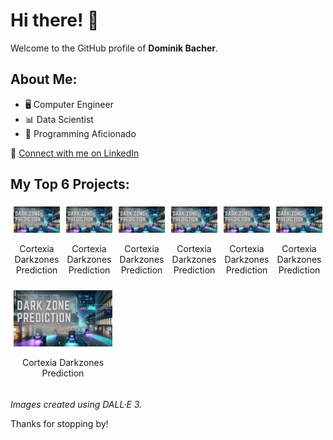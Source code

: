 # Hi there! 👋

Welcome to the GitHub profile of **Dominik Bacher**.

## About Me:
- 🖥️ Computer Engineer
- 📊 Data Scientist
- 🚀 Programming Aficionado

🔗 [Connect with me on LinkedIn](https://www.linkedin.com/in/your-linkedin-username/)

## My Top 6 Projects:
<!-- 
<div style="display: flex; flex-wrap: wrap; justify-content: space-between;">
  <div style="width: 30%; margin: 1%;">
    <a href="link_to_project_1">
      <img src="images/cortexia_darkzones_prediction/main.png" alt="Project 1" width="100%">
    </a>
    <p align="center">Cortexia Darkzones Prediction</p>
  </div>
  
  <div style="width: 30%; margin: 1%;">
    <a href="link_to_project_1">
      <img src="images/cortexia_darkzones_prediction/main.png" alt="Project 1" width="100%">
    </a>
    <p align="center">Cortexia Darkzones Prediction</p>
  </div>
  
  <div style="width: 30%; margin: 1%;">
    <a href="link_to_project_1">
      <img src="images/cortexia_darkzones_prediction/main.png" alt="Project 1" width="100%">
    </a>
    <p align="center">Cortexia Darkzones Prediction</p>
  </div>
  
  <div style="width: 30%; margin: 1%;">
    <a href="link_to_project_1">
      <img src="images/cortexia_darkzones_prediction/main.png" alt="Project 1" width="100%">
    </a>
    <p align="center">Cortexia Darkzones Prediction</p>
  </div>
  
  <div style="width: 30%; margin: 1%;">
    <a href="link_to_project_1">
      <img src="images/cortexia_darkzones_prediction/main.png" alt="Project 1" width="100%">
    </a>
    <p align="center">Cortexia Darkzones Prediction</p>
  </div>
  
  <div style="width: 30%; margin: 1%;">
    <a href="link_to_project_1">
      <img src="images/cortexia_darkzones_prediction/main.png" alt="Project 1" width="100%">
    </a>
    <p align="center">Cortexia Darkzones Prediction</p>
  </div>
</div>
 -->

<div style="display: flex; flex-wrap: wrap; justify-content: space-between;">
  <div style="flex: 1; max-width: calc(33.33% - 2%); margin: 1%;">
    <a href="link_to_project_1">
      <img src="images/cortexia_darkzones_prediction/main.png" alt="Project 1" width="100%">
    </a>
    <p align="center">Cortexia Darkzones Prediction</p>
  </div>
  <!-- Repeat the above div structure for each project -->
  <div style="flex: 1; max-width: calc(33.33% - 2%); margin: 1%;">
    <a href="link_to_project_1">
      <img src="images/cortexia_darkzones_prediction/main.png" alt="Project 1" width="100%">
    </a>
    <p align="center">Cortexia Darkzones Prediction</p>
  </div>
  <!-- Repeat the above div structure for each project -->
  <div style="flex: 1; max-width: calc(33.33% - 2%); margin: 1%;">
    <a href="link_to_project_1">
      <img src="images/cortexia_darkzones_prediction/main.png" alt="Project 1" width="100%">
    </a>
    <p align="center">Cortexia Darkzones Prediction</p>
  </div>
  <!-- Repeat the above div structure for each project -->
  <div style="flex: 1; max-width: calc(33.33% - 2%); margin: 1%;">
    <a href="link_to_project_1">
      <img src="images/cortexia_darkzones_prediction/main.png" alt="Project 1" width="100%">
    </a>
    <p align="center">Cortexia Darkzones Prediction</p>
  </div>
  <!-- Repeat the above div structure for each project -->
  <div style="flex: 1; max-width: calc(33.33% - 2%); margin: 1%;">
    <a href="link_to_project_1">
      <img src="images/cortexia_darkzones_prediction/main.png" alt="Project 1" width="100%">
    </a>
    <p align="center">Cortexia Darkzones Prediction</p>
  </div>
  <!-- Repeat the above div structure for each project -->
  <div style="flex: 1; max-width: calc(33.33% - 2%); margin: 1%;">
    <a href="link_to_project_1">
      <img src="images/cortexia_darkzones_prediction/main.png" alt="Project 1" width="100%">
    </a>
    <p align="center">Cortexia Darkzones Prediction</p>
  </div>
  <!-- Repeat the above div structure for each project -->
  <div style="flex: 1; max-width: calc(33.33% - 2%); margin: 1%;">
    <a href="link_to_project_1">
      <img src="images/cortexia_darkzones_prediction/main.png" alt="Project 1" width="100%">
    </a>
    <p align="center">Cortexia Darkzones Prediction</p>
  </div>
  <!-- Repeat the above div structure for each project -->
</div>


_Images created using DALL·E 3._

Thanks for stopping by!
